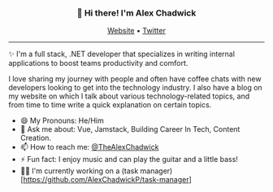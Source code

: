 
<h3 align="center">👋 Hi there! I'm Alex Chadwick</h3>
<p align="center">
  <a href="https://www.alexchadwick.com">Website</a> •
  <a href="https://twitter.com/thealexchadwick">Twitter</a>
</p>

---
✨ I'm a full stack, .NET developer that specializes in writing internal applications to boost teams productivity and comfort.

I love sharing my journey with people and often have coffee chats with new developers looking to get into the technology industry. I also have a blog on my website on which I talk about various technology-related topics, and from time to time write a quick explanation on certain topics.

- 😄 My Pronouns: He/Him   
- 💬 Ask me about: Vue, Jamstack, Building Career In Tech, Content Creation.
- 📫 How to reach me: [@TheAlexChadwick](https://twitter.com/thealexchadwick)
- ⚡ Fun fact: I enjoy music and can play the guitar and a little bass!
- 👷‍♂️ I'm currently working on a (task manager)[https://github.com/AlexChadwickP/task-manager]

